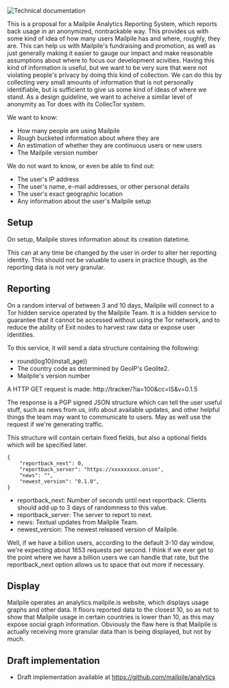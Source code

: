 ![Technical documentation](https://github.com/pagekite/Mailpile/wiki/images/page-technical.png)

This is a proposal for a Mailpile Analytics Reporting System, which reports back usage in an anonymized, nontrackable way. This provides us with some kind of idea of how many users Mailpile has and where, roughly, they are. This can help us with Mailpile's fundraising and promotion, as well as just generally making it easier to gauge our impact and make reasonable assumptions about where to focus our development acivities. Having this kind of information is useful, but we want to be very sure that were not violating people's privacy by doing this kind of collection. We can do this by collecting very small amounts of information that is not personally identifiable, but is sufficient to give us some kind of ideas of where we stand. As a design guideline, we want to acheive a similar level of anonymity as Tor does with its CollecTor system. 

We want to know:

 * How many people are using Mailpile
 * Rough bucketed information about where they are
 * An estimation of whether they are continuous users or new users
 * The Mailpile version number

We do not want to know, or even be able to find out:

 * The user's IP address
 * The user's name, e-mail addresses, or other personal details
 * The user's exact geographic location
 * Any information about the user's Mailpile setup


## Setup

On setup, Mailpile stores information about its creation datetime.

This can at any time be changed by the user in order to alter her reporting identity. This should not be valuable to users in practice though, as the reporting data is not very granular.

## Reporting

On a random interval of between 3 and 10 days, Mailpile will connect to a Tor hidden service operated by the Mailpile Team. It is a hidden service to guarantee that it cannot be accessed without using the Tor network, and to reduce the ability of Exit nodes to harvest raw data or expose user identities.

To this service, it will send a data structure containing the following:

 * round(log10(install_age))
 * The country code as determined by GeoIP's Geolite2.
 * Mailpile's version number

A HTTP GET request is made:
     http://tracker/?ia=100&cc=IS&v=0.1.5

The response is a PGP signed JSON structure which can tell the user useful stuff, such as news from us, info about available updates, and other helpful things the team may want to communicate to users. May as well use the request if we're generating traffic. 

This structure will contain certain fixed fields, but also a optional fields which will be specified later.

    {
        "reportback_next": 0, 
        "reportback_server": "https://xxxxxxxxx.onion",
        "news": "",
        "newest_version": "0.1.0",
    }
    
 * reportback_next: Number of seconds until next reportback. Clients should add up to 3 days of randomness to this value.
 * reportback_server: The server to report to next.
 * news: Textual updates from Mailpile Team.
 * newest_version: The newest released version of Mailpile.

Well, if we have a billion users, according to the default 3-10 day window, we're expecting about 1653 requests per second. I think if we ever get to the point where we have a billion users we can handle that rate, but the reportback_next option allows us to space that out more if necessary.

## Display

Mailpile operates an analytics.mailpile.is website, which displays usage graphs and other data. It floors reported data to the closest 10, so as not to show that Mailpile usage in certain countries is lower than 10, as this may expose social graph information. Obviously the flaw here is that Mailpile is actually receiving more granular data than is being displayed, but not by much.

## Draft implementation

 * Draft implementation available at https://github.com/mailpile/analytics